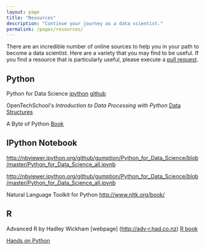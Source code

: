 ```yaml
---
layout: page
title: "Resources"
description: "Continue your journey as a data scientist."
permalink: /pages/resources/
---
```


There are an incredible number of online sources to help you in your path to become a data scientist. Here are a variety that you may find to be useful. If you find a resource that is particularly useful, please execute a [pull request](https://help.github.com/articles/creating-a-pull-request/).

## Python
Python for Data Science [ipython](http://nbviewer.ipython.org/github/gumption/Python_for_Data_Science/tree/master/)  [github](https://github.com/gumption/Python_for_Data_Science)

OpenTechSchool's *Introduction to Data Processing with Python*  [Data Structures](http://opentechschool.github.io/python-data-intro/core/data.html)

A Byte of Python [Book](http://files.swaroopch.com/python/byte_of_python.pdf)

## IPython Notebook 
http://nbviewer.ipython.org/github/gumption/Python_for_Data_Science/blob/master/Python_for_Data_Science_all.ipynb

http://nbviewer.ipython.org/github/gumption/Python_for_Data_Science/blob/master/Python_for_Data_Science_all.ipynb

Natural Language Toolkit for Python
http://www.nltk.org/book/ 

## R
Advanced R by Hadley Wickham [webpage] (http://adv-r.had.co.nz)
[R book](http://www-bcf.usc.edu/~gareth/ISL/ISLR%20Fourth%20Printing.pdf)

[Hands on Python](http://anh.cs.luc.edu/python/hands-on/3.1/handsonHtml/index.html)


